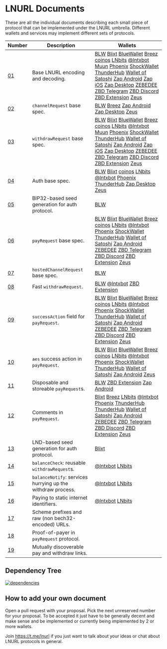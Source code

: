 LNURL Documents
===============

These are all the individual documents describing each small piece of protocol that can be implemented under the LNURL umbrella. Different wallets and services may implement different sets of protocols.

| Number      | Description                                                 | Wallets |
|-------------|-------------------------------------------------------------|---------|
| [01](01.md) | Base LNURL encoding and decoding.                           | [BLW][blw] [Blixt][blixt] [BlueWallet][bluewallet] [Breez][breez] [coinos][coinos] [LNbits][lnbits] [@lntxbot][lntxbot] [Muun][muun] [Phoenix][phoenix] [ShockWallet][shockwallet] [ThunderHub][thunderhub] [Wallet of Satoshi][wos] [Zap Android][zap] [Zap iOS][zap] [Zap Desktop][zap] [ZEBEDEE][zbd] [ZBD Telegram][zbd] [ZBD Discord][zbd] [ZBD Extension][zbd] [Zeus][zeus] |
| [02](02.md) | `channelRequest` base spec.                                 | [BLW][blw] [Breez][breez] [Zap Android][zap] [Zap Desktop][zap] [Zeus][zeus] |
| [03](03.md) | `withdrawRequest` base spec.                                | [BLW][blw] [Blixt][blixt] [BlueWallet][bluewallet] [Breez][breez] [coinos][coinos] [LNbits][lnbits] [@lntxbot][lntxbot] [Muun][muun] [Phoenix][phoenix] [ShockWallet][shockwallet] [ThunderHub][thunderhub] [Wallet of Satoshi][wos] [Zap Android][zap] [Zap iOS][zap] [Zap Desktop][zap] [ZEBEDEE][zbd] [ZBD Telegram][zbd] [ZBD Discord][zbd] [ZBD Extension][zbd] [Zeus][zeus] |
| [04](04.md) | Auth base spec.                                             | [BLW][blw] [Blixt][blixt] [coinos][coinos] [LNbits][lnbits] [@lntxbot][lntxbot] [Phoenix][phoenix] [ThunderHub][thunderhub] [Zap Desktop][zap] [Zeus][zeus] |
| [05](05.md) | BIP32-based seed generation for auth protocol.              | [BLW][blw] |
| [06](06.md) | `payRequest` base spec.                                     | [BLW][blw] [Blixt][blixt] [BlueWallet][bluewallet] [Breez][breez] [coinos][coinos] [LNbits][lnbits] [@lntxbot][lntxbot] [Phoenix][phoenix] [ShockWallet][shockwallet] [ThunderHub][thunderhub] [Wallet of Satoshi][wos] [Zap Android][zap] [ZEBEDEE][zbd] [ZBD Telegram][zbd] [ZBD Discord][zbd] [ZBD Extension][zbd] [Zeus][zeus] |
| [07](07.md) | `hostedChannelRequest` base spec.                           | [BLW][blw] |
| [08](08.md) | Fast `withdrawRequest`.                                     | [BLW][blw] [@lntxbot][lntxbot] [ZBD Extension][zbd] |
| [09](09.md) | `successAction` field for `payRequest`.                     | [BLW][blw] [Blixt][blixt] [BlueWallet][bluewallet] [Breez][breez] [coinos][coinos] [LNbits][lnbits] [@lntxbot][lntxbot] [Phoenix][phoenix] [ShockWallet][shockwallet] [ThunderHub][thunderhub] [Wallet of Satoshi][wos] [Zap Android][zap] [ZEBEDEE][zbd] [ZBD Telegram][zbd] [ZBD Discord][zbd] [ZBD Extension][zbd] [Zeus][zeus] |
| [10](10.md) | `aes` success action in `payRequest`.                       | [BLW][blw] [Blixt][blixt] [BlueWallet][bluewallet] [Breez][breez] [coinos][coinos] [LNbits][lnbits] [@lntxbot][lntxbot] [Phoenix][phoenix] [ShockWallet][shockwallet] [ThunderHub][thunderhub] [Wallet of Satoshi][wos] [Zap Android][zap] [Zeus][zeus] |
| [11](11.md) | Disposable and storeable `payRequest`s.                     | [BLW][blw] [ZBD Extension][zbd] [Zap Android][zap] |
| [12](12.md) | Comments in `payRequest`.                                   | [Blixt][blixt] [Breez][breez] [LNbits][lnbits] [@lntxbot][lntxbot] [Phoenix][phoenix] [ThunderHub][thunderhub] [ThunderHub][thunderhub] [Wallet of Satoshi][wos] [Zap Android][zap] [ZEBEDEE][zbd] [ZBD Telegram][zbd] [ZBD Discord][zbd] [ZBD Extension][zbd] [Zeus][zeus] |
| [13](13.md) | LND-based seed generation for auth protocol.                | [Blixt][blixt] |
| [14](14.md) | `balanceCheck`: reusable `withdrawRequest`s.                | [@lntxbot][lntxbot] [LNbits][lnbits] |
| [15](15.md) | `balanceNotify`: services hurrying up the withdraw process. | [@lntxbot][lntxbot] [LNbits][lnbits] |
| [16](16.md) | Paying to static internet identifiers.                      | [@lntxbot][lntxbot] [LNbits][lnbits] |
| [17](17.md) | Scheme prefixes and raw (non bech32-encoded) URLs.          |  |
| [18](18.md) | Proof-of-payer in `payRequest` protocol.                    |  |
| [19](19.md) | Mutually discoverable pay and withdraw links.               |  |

[blixt]: https://blixtwallet.github.io
[bluewallet]: https://bluewallet.io
[blw]: https://lightning-wallet.com
[breez]: https://breez.technology
[coinos]: https://coinos.io
[lnbits]: https://lnbits.org
[lntxbot]: https://lntxbot.com
[muun]: https://muun.com
[phoenix]: https://phoenix.acinq.co
[shockwallet]: https://shockwallet.app
[thunderhub]: https://www.thunderhub.io
[wos]: https://www.walletofsatoshi.com
[zap]: https://zaphq.io/
[zbd]: https://zebedee.io/wallet
[zeus]: https://zeusln.app

Dependency Tree
---------------

[![dependencies](dependencies.png)](dependencies.dot)

How to add your own document
----------------------------

Open a pull request with your proposal. Pick the next unreserved number for your proposal. To be accepted it just have to be generally decent and make sense and be implemented or currently being implemented by 2 or more wallets.

Join https://t.me/lnurl if you just want to talk about your ideas or chat about LNURL protocols in general.
